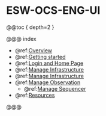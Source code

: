 # ESW-OCS-ENG-UI

@@toc { depth=2 }

@@@ index

- @ref:[Overview](./UI_overview.md)
- @ref:[Getting started](Getting-started.md)
- @ref:[Login and Home Page](./Login_HomePage.md)
- @ref:[Manage Infrastructure](ManageInfrastructure.md)
- @ref:[Manage Infrastructure](ManageInfrastructure.md)
- @ref:[Manage Observation](ManageObservation.md)
    - @ref:[Manage Sequencer](ManageSequencer.md)
- @ref:[Resources](Resources.md)

@@@

